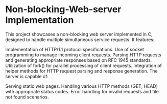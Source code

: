 # Non-blocking-Web-server Implementation

This project showcases a non-blocking web server implemented in C, designed to handle multiple simultaneous service requests. It features:

Implementation of HTTP/1.1 protocol specifications.
Use of socket programming to manage incoming client requests.
Parsing HTTP requests and generating appropriate responses based on RFC 1945 standards.
Utilization of fork() for parallel processing of client requests.
Integration of helper methods for HTTP request parsing and response generation.
The server is capable of:

Serving static web pages.
Handling various HTTP methods (GET, HEAD) with appropriate status codes.
Error handling for invalid requests and file not found scenarios.
